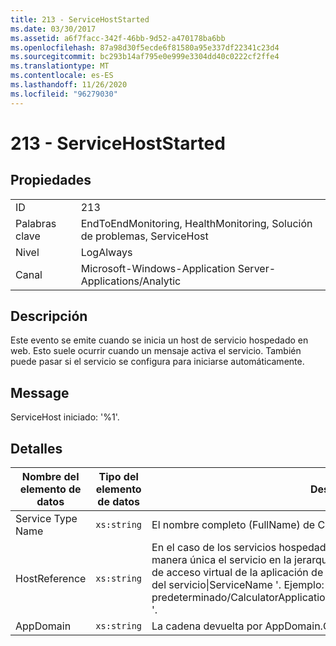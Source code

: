 ```yaml
---
title: 213 - ServiceHostStarted
ms.date: 03/30/2017
ms.assetid: a6f7facc-342f-46bb-9d52-a470178ba6bb
ms.openlocfilehash: 87a98d30f5ecde6f81580a95e337df22341c23d4
ms.sourcegitcommit: bc293b14af795e0e999e3304dd40c0222cf2ffe4
ms.translationtype: MT
ms.contentlocale: es-ES
ms.lasthandoff: 11/26/2020
ms.locfileid: "96279030"
---
```

# <a name="213---servicehoststarted"></a>213 - ServiceHostStarted

## <a name="properties"></a>Propiedades  
  
|||  
|-|-|  
|ID|213|  
|Palabras clave|EndToEndMonitoring, HealthMonitoring, Solución de problemas, ServiceHost|  
|Nivel|LogAlways|  
|Canal|Microsoft-Windows-Application Server-Applications/Analytic|  
  
## <a name="description"></a>Descripción  

 Este evento se emite cuando se inicia un host de servicio hospedado en web. Esto suele ocurrir cuando un mensaje activa el servicio. También puede pasar si el servicio se configura para iniciarse automáticamente.  
  
## <a name="message"></a>Message  

 ServiceHost iniciado: '%1'.  
  
## <a name="details"></a>Detalles  
  
|Nombre del elemento de datos|Tipo del elemento de datos|Descripción|  
|--------------------|--------------------|-----------------|  
|Service Type Name|`xs:string`|El nombre completo (FullName) de CLR del tipo de implementación del servicio.|  
|HostReference|`xs:string`|En el caso de los servicios hospedados en web, este campo identifica de manera única el servicio en la jerarquía web. Su formato se define como ' ruta de acceso virtual de la aplicación de nombre de sitio web&#124;ruta de acceso virtual del servicio&#124;ServiceName '. Ejemplo: ' sitio web predeterminado/CalculatorApplication&#124;/CalculatorService.svc&#124;CalculatorService '.|  
|AppDomain|`xs:string`|La cadena devuelta por AppDomain.CurrentDomain.FriendlyName.|
